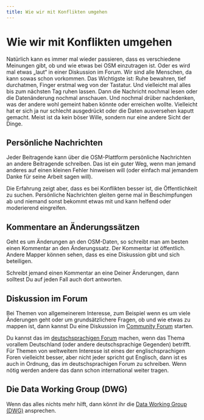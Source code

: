 ```yaml
---
title: Wie wir mit Konflikten umgehen
---
```


# Wie wir mit Konflikten umgehen

Natürlich kann es immer mal wieder passieren, dass es verschiedene Meinungen
gibt, ob und wie etwas bei OSM einzutragen ist. Oder es wird mal etwas „laut“
in einer Diskussion im Forum. Wir sind alle Menschen, da kann sowas schon
vorkommen. Das Wichtigste ist: Ruhe bewahren, tief durchatmen, Finger erstmal
weg von der Tastatur. Und vielleicht mal alles bis zum nächsten Tag ruhen
lassen. Dann die Nachricht nochmal lesen oder die Datenänderung nochmal
anschauen. Und nochmal drüber nachdenken, was der andere wohl gemeint haben
könnte oder erreichen wollte. Vielleicht hat er sich ja nur schlecht
ausgedrückt oder die Daten ausversehen kaputt gemacht. Meist ist da kein
böser Wille, sondern nur eine andere Sicht der Dinge.

## Persönliche Nachrichten

Jeder Beitragende kann über die OSM-Plattform persönliche Nachrichten an andere
Beitragende schreiben. Das ist ein guter Weg, wenn man jemand anderes auf einen
kleinen Fehler hinweisen will (oder einfach mal jemandem Danke für seine Arbeit
sagen will).

Die Erfahrung zeigt aber, dass es bei Konflikten besser ist, die Öffentlichkeit
zu suchen. Persönliche Nachrichten gleiten gerne mal in Beschimpfungen ab und
niemand sonst bekommt etwas mit und kann helfend oder moderierend eingreifen.

## Kommentare an Änderungssätzen

Geht es um Änderungen an den OSM-Daten, so schreibt man am besten einen
Kommentar an den Änderungssatz. Der Kommentar ist öffentlich. Andere Mapper
können sehen, dass es eine Diskussion gibt und sich beteiligen.

Schreibt jemand einen Kommentar an eine Deiner Änderungen, dann solltest Du
auf jeden Fall auch dort antworten.

## Diskussion im Forum

Bei Themen von allgemeinerem Interesse, zum Beispiel wenn es um viele
Änderungen geht oder um grundsätzlichere Fragen, ob und wie etwas zu mappen
ist, dann kannst Du eine Diskussion im [Community
Forum](https://community.openstreetmap.org/) starten.

Du kannst das im [deutschsprachigen
Forum](https://community.openstreetmap.org/c/communities/de/56) machen, wenn
das Thema vorallem Deutschland (oder andere deutschsprachige Gegenden)
betrifft. Für Themen von weltweitem Interesse ist eines der englischsprachigen
Foren vielleicht besser, aber nicht jeder spricht gut Englisch, dann ist es
auch in Ordnung, das im deutschsprachigen Forum zu schreiben. Wenn nötig werden
andere das dann schon international weiter tragen.

## Die Data Working Group (DWG)

Wenn das alles nichts mehr hilft, dann könnt ihr die [Data Working Group
(DWG)](/community/data-working-group/) ansprechen.


